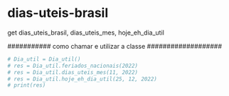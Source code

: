 # dias-uteis-brasil
get dias_uteis_brasil, dias_uteis_mes, hoje_eh_dia_util

########### como chamar e utilizar a classe ###################
```python
# Dia_util = Dia_util()
# res = Dia_util.feriados_nacionais(2022)    
# res = Dia_util.dias_uteis_mes(11, 2022)
# res = Dia_util.hoje_eh_dia_util(25, 12, 2022)
# print(res)
```